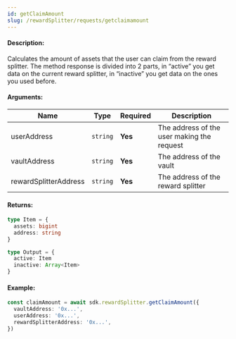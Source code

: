 ```yaml
---
id: getClaimAmount
slug: /rewardSplitter/requests/getclaimamount
---
```


#### Description:

Calculates the amount of assets that the user can claim from the reward splitter. The method response is divided into 2 parts, in “active” you get data on the current reward splitter, in “inactive” you get data on the ones you used before.

#### Arguments:
| Name                  | Type     | Required | Description                                |
|-----------------------|----------|----------|--------------------------------------------|
| userAddress           | `string` | **Yes**  | The address of the user making the request |
| vaultAddress          | `string` | **Yes**  | The address of the vault                   |
| rewardSplitterAddress | `string` | **Yes**  | The address of the reward splitter         |

#### Returns:

```ts
type Item = {
  assets: bigint
  address: string
}

type Output = {
  active: Item
  inactive: Array<Item>
}
```

#### Example:

```ts
const claimAmount = await sdk.rewardSplitter.getClaimAmount({
  vaultAddress: '0x...',
  userAddress: '0x...',
  rewardSplitterAddress: '0x...',
})
```
